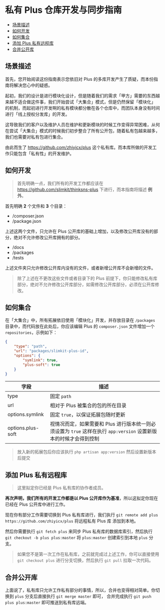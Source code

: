 # 私有 Plus 仓库开发与同步指南

- [场景描述](#overview)
- [如何开发](#how-to-dev)
- [如何集合](#how-to-assemble)
- [添加 Plus 私有远程库](#add-private-plus-to-public-plus)
- [合并公开库](#merging-public-plus-repo)

<a name="overview"></a>
## 场景描述

首先，您开始阅读这份指南表示您依旧对 Plus 的多库开发产生了质疑，而本份指南将解决您心中的疑惑。

起初，我们的设计是进行模块化设计，但是随着我们的需求「甲方」需要的东西越来越不适合做这件事，我们开始尝试「大集合」模式，但是仍然保留「模块化」
的机制，而起初进行开发啊的私有模块都分散在各个仓库中，而团队本身没有时间进行「线上授权分发库」的开发。

这导致我们的客户以及维护人员在维护和更新模块的时候工作变得异常困难，从何在尝试「大集合」模式的时候我们初步整合了所有公开包，随着私有包越来越多，我们也需要对私有包进行集合。

由此而生了 https://github.com/zhiyicx/plus 这个私有库。而本库所做的开发工作只能包含「私有性」的开发维护。

<a name="how-to-dev"></a>
## 如何开发

> 首先明确一点，我们所有的开发工作都应该在 https://github.com/slimkit/thinksns-plus 下进行，而本指南将描述 **例外**。

首先明确 **2** 个文件和 **3** 个目录：

- /composer.json
- /package.json

上述这两个文件，只允许在 Plus 公开库的基础上增加，以及修改公开库没有的部分，绝对不允许修改公开库拥有的部分。

- /docs
- /packages
- /tests

上述文件夹只允许修改公开库内没有的文件，或者新增公开库不会新增的文件。

> 除了上述在不更改这些文件或者目录下的 Plus 前提下，你只能修改私有库部分，绝对不允许修改公开库部分，如需修改公开库部分，必须在公开库修改。

<a name="how-to-assemble"></a>
## 如何集合

在「大集合」中，所有拓展依旧使用「模块化」开发，并存放目录在 `/packages` 目录中，而代码放在此处后，你应该编辑 Plus 的
`composer.json` 文件增加一个 `repositories`，示例如下：

```json
{
    "type": "path",
    "url": "packages/slimkit-plus-id",
    "options": {
        "symlink": true,
        "plus-soft": true
    }
}
```

字段 | 描述
----|----
type | 固定 `path`
url | 相对于 Plus 被集合的包的所在目录
options.symlink | 固定 `true`，以保证拓展包随时更新
options.plus-soft | 视情况而定，如果需要和 Plus 进行版本统一则必须设置为 `true` 这样在执行 `app:version` 设置新版本的时候才会得到控制

> 放入新的拓展包后你应该执行 `php artisan app:version` 然后设置新版本后提交

<a name="add-private-plus-to-public-plus"></a>
## 添加 Plus 私有远程库

> 这里拟定你已经是 Plus 私有库的协作者成员。

**再次声明，我们所有的开发工作都是以 Plus 公开库作为基准**，所以这拟定你现在已经在 Plus 公开库中进行工作。

现在你有部分工作需要切换到 Plus 私有库进行，我们执行 `git remote add plus https://github.com/zhiyicx/plus` 将远程私有 Plus 库
添加到本地。

然后你需要执行 `git fetch plus` 来同步 Plus 私有库的数据库索引，然后执行 `git checkout -b plus plus:master` 将 `plus:master` 创建索引到本地 `plus` 分支。

> 如果您不是第一次工作在私有库，之前就完成过上述工作，你可以直接使用 `git checkout plus` 进行分支切换，然后执行 `git pull` 拉取一次代码。

<a name="merging-public-plus-repo"></a>
## 合并公开库

上面说了，私有库只允许工作私有部分的事情，所以，合并也变得相对简单。你切换到 `plus` 分支后直接执行 `git merge master` 即可，
合并完成执行 `git push plus plus:master` 即可推送到私有库远端。
